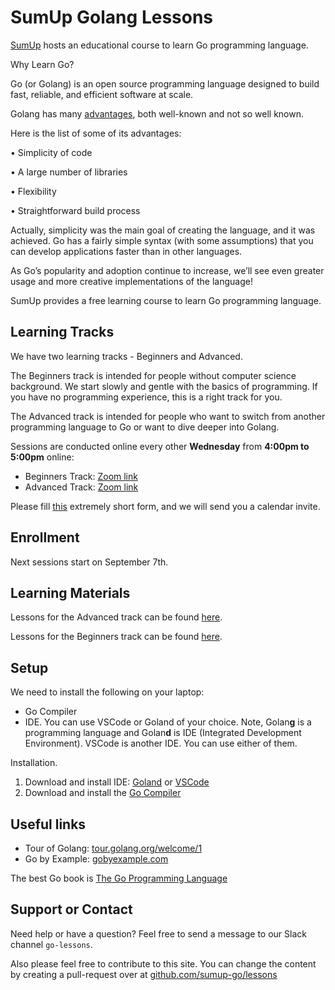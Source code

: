 # SumUp Golang Lessons

[SumUp](https://sumup.com/) hosts an educational course to learn Go programming language.

Why Learn Go?

Go (or Golang) is an open source programming language designed to build fast, reliable, and efficient software at scale.

Golang has many [advantages](https://meritocracy.is/blog/2021/04/06/golang-why-you-should-learn-go-in-2021/), both well-known and not so well known.

Here is the list of some of its advantages:

• Simplicity of code

• A large number of libraries

• Flexibility

• Straightforward build process

Actually, simplicity was the main goal of creating the language, and it was achieved. Go has a fairly simple syntax (with some assumptions) that you can develop applications faster than in other languages.

As Go’s popularity and adoption continue to increase, we’ll see even greater usage and more creative implementations of the language!

SumUp provides a free learning course to learn Go programming language.

## Learning Tracks

We have two learning tracks - Beginners and Advanced.

The Beginners track is intended for people without computer science background. We start slowly and gentle with the basics of programming. If you have no programming experience, this is a right track for you.

The Advanced track is intended for people who want to switch from another programming language to Go or want to dive deeper into Golang.

Sessions are conducted online every other **Wednesday** from **4:00pm to 5:00pm** online:

- Beginners Track: [Zoom link](https://sumup.zoom.us/j/98019958476)
- Advanced Track: [Zoom link](https://sumup.zoom.us/j/93881003779)

Please fill [this](https://airtable.com/shrxXjA8JKL8qcdT1) extremely short form, and we will send you a calendar invite. 

## Enrollment

Next sessions start on September 7th.

## Learning Materials

Lessons for the Advanced track can be found [here](https://github.com/sumup-go/lessons/tree/main/advanced).

Lessons for the Beginners track can be found [here](https://github.com/sumup-go/lessons/tree/main/beginners).

## Setup

We need to install the following on your laptop:
* Go Compiler
* IDE. You can use VSCode or Goland of your choice. Note, Golan**g** is a programming language and Golan**d** is IDE (Integrated Development Environment). VSCode is another IDE. You can use either of them.

Installation.

1. Download and install IDE: [Goland](https://www.jetbrains.com/go/download/#section=mac) or [VSCode](https://code.visualstudio.com/download)
2. Download and install the [Go Compiler](https://go.dev/doc/install)

## Useful links

* Tour of Golang: [tour.golang.org/welcome/1](https://tour.golang.org/welcome/1)
* Go by Example: [gobyexample.com](https://gobyexample.com/)

The best Go book is [The Go Programming Language](https://www.gopl.io/)

## Support or Contact

Need help or have a question? Feel free to send a message to our Slack channel `go-lessons`.

Also please feel free to contribute to this site. You can change the content by creating a pull-request over at [github.com/sumup-go/lessons](https://github.com/sumup-go/lessons)
